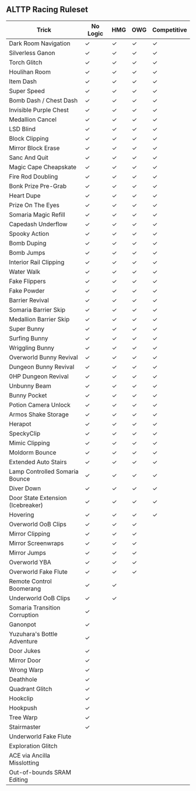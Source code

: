 ## ALTTP Racing Ruleset

| Trick                              | No Logic 	 | HMG	 | OWG	 | Competitive |
|------------------------------------|------------|------|------|-------------|
| Dark Room Navigation 	             | ✓	         | ✓	   | ✓	   | ✓           |
| Silverless Ganon 	                 | ✓	         | ✓	   | ✓	   | ✓           |
| Torch Glitch	                      | ✓	         | ✓	   | ✓	   | ✓           |
| Houlihan Room	                     | ✓	         | ✓	   | ✓	   | ✓           |
| Item Dash	                         | ✓	         | ✓	   | ✓	   | ✓           |
| Super Speed	                       | ✓	         | ✓	   | ✓	   | ✓           |
| Bomb Dash / Chest Dash	            | ✓	         | ✓	   | ✓	   | ✓           |
| Invisible Purple Chest	            | ✓	         | ✓	   | ✓	   | ✓           |
| Medallion Cancel	                  | ✓	         | ✓	   | ✓	   | ✓           |
| LSD Blind	                         | ✓	         | ✓	   | ✓	   | ✓           |
| Block Clipping	                    | ✓	         | ✓	   | ✓	   | ✓           |
| Mirror Block Erase	                | ✓	         | ✓	   | ✓	   | ✓           |
| Sanc And Quit	                     | ✓	         | ✓	   | ✓	   | ✓           |
| Magic Cape Cheapskate	             | ✓	         | ✓	   | ✓	   | ✓           |
| Fire Rod Doubling	                 | ✓	         | ✓	   | ✓	   | ✓           |
| Bonk Prize Pre-Grab	               | ✓	         | ✓	   | ✓	   | ✓           |
| Heart Dupe	                        | ✓	         | ✓	   | ✓	   | ✓           |
| Prize On The Eyes	                 | ✓	         | ✓	   | ✓	   | ✓           |
| Somaria Magic Refill	              | ✓	         | ✓	   | ✓	   | ✓           |
| Capedash Underflow	                | ✓	         | ✓	   | ✓	   | ✓           |
| Spooky Action	                     | ✓	         | ✓	   | ✓	   | ✓           |
| Bomb Duping	                       | ✓	         | ✓	   | ✓	   | ✓           |
| Bomb Jumps	                        | ✓	         | ✓	   | ✓	   | ✓           |
| Interior Rail Clipping	            | ✓	         | ✓	   | ✓	   | ✓           |
| Water Walk	                        | ✓	         | ✓	   | ✓	   | ✓           |
| Fake Flippers	                     | ✓	         | ✓	   | ✓	   | ✓           |
| Fake Powder	                       | ✓	         | ✓	   | ✓	   | ✓           |
| Barrier Revival	                   | ✓	         | ✓	   | ✓	   | ✓           |
| Somaria Barrier Skip	              | ✓	         | ✓	   | ✓	   | ✓           |
| Medallion Barrier Skip	            | ✓	         | ✓	   | ✓	   | ✓           |
| Super Bunny	                       | ✓	         | ✓	   | ✓	   | ✓           |
| Surfing Bunny	                     | ✓	         | ✓	   | ✓	   | ✓           |
| Wriggling Bunny	                   | ✓	         | ✓	   | ✓	   | ✓           |
| Overworld Bunny Revival	           | ✓	         | ✓	   | ✓	   | ✓           |
| Dungeon Bunny Revival	             | ✓	         | ✓	   | ✓	   | ✓           |
| 0HP Dungeon Revival	               | ✓	         | ✓	   | ✓	   | ✓           |
| Unbunny Beam	                      | ✓	         | ✓	   | ✓	   | ✓           |
| Bunny Pocket	                      | ✓	         | ✓	   | ✓	   | ✓           |
| Potion Camera Unlock	              | ✓	         | ✓	   | ✓	   | ✓           |
| Armos Shake Storage	               | ✓	         | ✓	   | ✓	   | ✓           |
| Herapot	                           | ✓	         | ✓	   | ✓	   | ✓           |
| SpeckyClip	                        | ✓	         | ✓	   | ✓	   | ✓           |
| Mimic Clipping	                    | ✓	         | ✓	   | ✓	   | ✓           |
| Moldorm Bounce	                    | ✓	         | ✓	   | ✓	   | ✓           |
| Extended Auto Stairs	              | ✓	         | ✓	   | ✓	   | ✓           |
| Lamp Controlled Somaria Bounce	    | ✓	         | ✓	   | ✓	   | ✓           |
| Diver Down	                        | ✓	         | ✓	   | ✓	   | ✓           |
| Door State Extension (Icebreaker)	 | ✓	         | ✓	   | ✓	   | ✓           |
| Hovering	                          | ✓	         | ✓	   | ✓	   | ✓           |
| Overworld OoB Clips		              | ✓	         | ✓	   | ✓    |             |
| Mirror Clipping		                  | ✓	         | ✓	   | ✓    |             |
| Mirror Screenwraps		               | ✓	         | ✓	   | ✓    |             |
| Mirror Jumps		                     | ✓	         | ✓	   | ✓    |             |
| Overworld YBA		                    | ✓	         | ✓	   | ✓    |             |
| Overworld Fake Flute		             | ✓	         | ✓	   | ✓    |             |
| Remote Control Boomerang			        | ✓	         | ✓    |      |             |
| Underworld OoB Clips			            | ✓	         | ✓    |      |             |
| Somaria Transition Corruption				  | ✓          |      |      |             |
| Ganonpot				                       | ✓          |      |      |             |
| Yuzuhara's Bottle Adventure				    | ✓          |      |      |             |
| Door Jukes				                     | ✓          |      |      |             |
| Mirror Door				                    | ✓          |      |      |             |
| Wrong Warp				                     | ✓          |      |      |             |
| Deathhole				                      | ✓          |      |      |             |
| Quadrant Glitch				                | ✓          |      |      |             |
| Hookclip				                       | ✓          |      |      |             |
| Hookpush				                       | ✓          |      |      |             |
| Tree Warp				                      | ✓          |      |      |             |
| Stairmaster				                    | ✓          |      |      |             |
| Underworld Fake Flute	             |            |      |      |             |
| Exploration Glitch	                |            |      |      |             |
| ACE via Ancilla Misslotting        |            |      |      |             |
| Out-of-bounds SRAM Editing	        |            |      |      |             |
